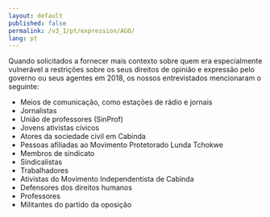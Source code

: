 ```yaml
---
layout: default
published: false
permalink: /v3_1/pt/expression/AGO/
lang: pt
---
```


Quando solicitados a fornecer mais contexto sobre quem era especialmente vulnerável a restrições sobre os seus direitos de opinião e expressão pelo governo ou seus agentes em 2018, os nossos entrevistados mencionaram o seguinte:
-	Meios de comunicação, como estações de rádio e jornais
-	Jornalistas
-	União de professores (SinProf)
-	Jovens ativistas cívicos
-	Atores da sociedade civil em Cabinda
-	Pessoas afiliadas ao Movimento Protetorado Lunda Tchokwe
-	Membros de sindicato
-	Sindicalistas
-	Trabalhadores
-	Ativistas do Movimento Independentista de Cabinda
-	Defensores dos direitos humanos
-	Professores
-	Militantes do partido da oposição

